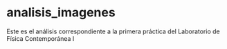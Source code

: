 # analisis_imagenes

Este es el análisis correspondiente a la primera práctica del Laboratorio de Física Contemporánea I